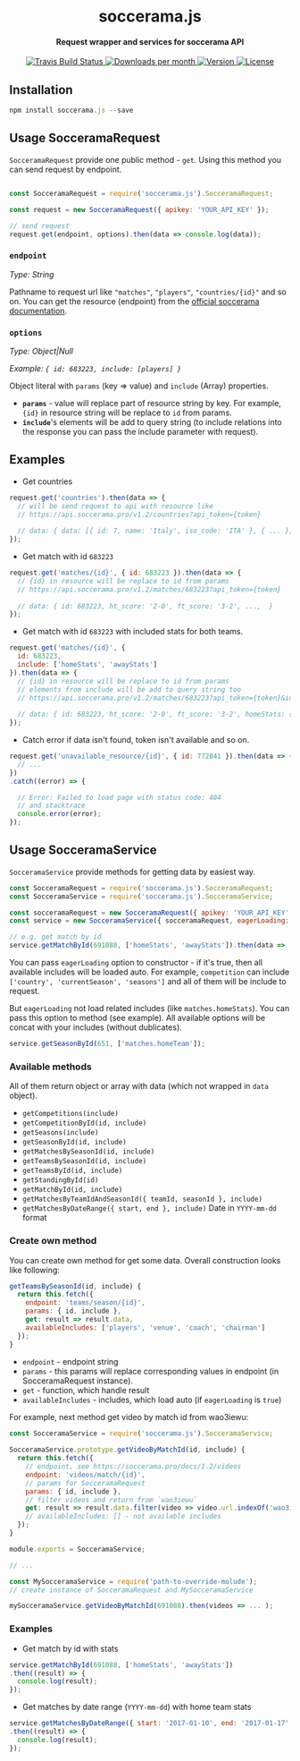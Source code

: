 <h1 align="center">
  soccerama.js
  <br>
</h1>

<h4 align="center">Request wrapper and services for soccerama API</h4>

<p align="center">
  <a href="https://travis-ci.org/noveogroup-amorgunov/soccerama.js">
    <img src="https://travis-ci.org/noveogroup-amorgunov/soccerama.js.svg?branch=master"
         alt="Travis Build Status" />
  </a>
  <a href="https://www.npmjs.com/package/soccerama.j">
    <img src="https://img.shields.io/npm/dm/soccerama.js.svg"
         alt="Downloads per month" />
  </a>
  <a href="https://www.npmjs.com/package/soccerama.j">
    <img src="https://img.shields.io/npm/v/soccerama.js.svg"
         alt="Version" />
  </a>
  <a href="https://www.npmjs.com/package/soccerama.j">
    <img src="https://img.shields.io/npm/l/soccerama.js.svg"
         alt="License" />
  </a>
</p>

## Installation

```js
npm install soccerama.js --save
```

## Usage SocceramaRequest
`SocceramaRequest` provide one public method - `get`. Using this method you can send request by endpoint.


```javascript

const SocceramaRequest = require('soccerama.js').SocceramaRequest;

const request = new SocceramaRequest({ apikey: 'YOUR_API_KEY' });

// send request
request.get(endpoint, options).then(data => console.log(data));
```

### `endpoint`
*Type: String*

Pathname to request url like `"matches"`, `"players"`, `"countries/{id}"` and so on. 
You can get the resource (endpoint) from the [official soccerama documentation](https://soccerama.pro/docs/1.2).

### `options`
*Type: Object|Null*

*Example: `{ id: 683223, include: [players] }`* 

Object literal with `params` (key => value) and `include` (Array) properties. 

- **`params`** - value will replace part of resource string by key. For example, `{id}` in resource string will be replace to `id` from params.
- **`include`**'s elements will be add to query string (to include relations into the response you can pass the include parameter with request).

## Examples

- Get countries

```javascript
request.get('countries').then(data => {
  // will be send request to api with resource like
  // https://api.soccerama.pro/v1.2/countries?api_token={token}
  
  // data: { data: [{ id: 7, name: 'Italy', iso_code: 'ITA' }, { ... }] }
});
```

- Get match with id `683223`

```javascript
request.get('matches/{id}', { id: 683223 }).then(data => {
  // {id} in resource will be replace to id from params
  // https://api.soccerama.pro/v1.2/matches/683223?api_token={token}
  
  // data: { id: 683223, ht_score: '2-0', ft_score: '3-2', ...,  }
});
```

- Get match with id `683223` with included stats for both teams.

```javascript
request.get('matches/{id}', {
  id: 683223,
  include: ['homeStats', 'awayStats']
}).then(data => {
  // {id} in resource will be replace to id from params
  // elements from include will be add to query string too
  // https://api.soccerama.pro/v1.2/matches/683223?api_token={token}&include=homeStats,awayStats
  
  // data: { id: 683223, ht_score: '2-0', ft_score: '3-2', homeStats: { ... }, awayStats: { ... }, ...  }
});

```

- Catch error if data isn't found, token isn't available and so on.

```javascript
request.get('unavailable_resource/{id}', { id: 772841 }).then(data => {
  // ...
})
.catch((error) => {

  // Error: Failed to load page with status code: 404
  // and stacktrace
  console.error(error);
});

```

## Usage SocceramaService
`SocceramaService` provide methods for getting data by easiest way.

```javascript
const SocceramaRequest = require('soccerama.js').SocceramaRequest;
const SocceramaService = require('soccerama.js').SocceramaService;

const socceramaRequest = new SocceramaRequest({ apikey: 'YOUR_API_KEY' });
const service = new SocceramaService({ socceramaRequest, eagerLoading: true });

// e.g. get match by id
service.getMatchById(691088, ['homeStats', 'awayStats']).then(data => ... );
```

You can pass `eagerLoading` option to constructor - if it's true, then all available includes will be loaded auto. For example, `competition` can include `['country', 'currentSeason', 'seasons']` and all of them will be include to request.

But `eagerLoading` not load related includes (like `matches.homeStats`). You can pass this option to method (see example). All available options will be concat with your includes (without dublicates).

```javascript
service.getSeasonById(651, ['matches.homeTeam']);
```

### Available methods

All of them return object or array with data (which not wrapped in `data` object).

- `getCompetitions(include)`
- `getCompetitionById(id, include)`
- `getSeasons(include)`
- `getSeasonById(id, include)`
- `getMatchesBySeasonId(id, include)`
- `getTeamsBySeasonId(id, include)`
- `getTeamsById(id, include)`
- `getStandingById(id)`
- `getMatchById(id, include)`
- `getMatchesByTeamIdAndSeasonId({ teamId, seasonId }, include)`
- `getMatchesByDateRange({ start, end }, include)` Date in `YYYY-mm-dd` format

### Create own method

You can create own method for get some data. Overall construction looks like following:

```javascript
getTeamsBySeasonId(id, include) {
  return this.fetch({
    endpoint: 'teams/season/{id}',
    params: { id, include },
    get: result => result.data,
    availableIncludes: ['players', 'venue', 'coach', 'chairman']
  });
}
```
- `endpoint` - endpoint string
- `params` - this params will replace corresponding values in endpoint (in SocceramaRequest instance).
- `get` - function, which handle result
- `availableIncludes` - includes, which load auto (if `eagerLoading` is `true`)

For example, next method get video by match id from wao3iewu:

```javascript
const SocceramaService = require('soccerama.js').SocceramaService;
  
SocceramaService.prototype.getVideoByMatchId(id, include) {
  return this.fetch({
    // endpoint, see https://soccerama.pro/docs/1.2/videos
    endpoint: 'videos/match/{id}',
    // params for SocceramaRequest
    params: { id, include },
    // filter videos and return from `wao3iewu`
    get: result => result.data.filter(video => video.url.indexOf('wao3iewu') !== -1)
    // availableIncludes: [] - not available includes
  });
}

module.exports = SocceramaService;

// ...

const MySocceramaService = require('path-to-override-molude');
// create instance of SocceramaRequest and MySocceramaService

mySocceramaService.getVideoByMatchId(691088).then(videos => ... );
```

### Examples

- Get match by id with stats

```javascript
service.getMatchById(691088, ['homeStats', 'awayStats'])
.then((result) => {
  console.log(result);
});
```

- Get matches by date range (`YYYY-mm-dd`) with home team stats

```javascript
service.getMatchesByDateRange({ start: '2017-01-10', end: '2017-01-17' }, ['homeStats'])
.then((result) => {
  console.log(result);
});
```
